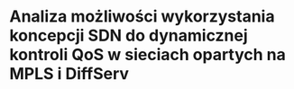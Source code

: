 # Analiza możliwości wykorzystania koncepcji SDN do dynamicznej kontroli QoS w sieciach opartych na MPLS i DiffServ
